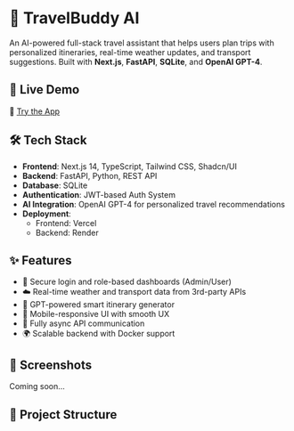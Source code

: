 # 🧳 TravelBuddy AI

An AI-powered full-stack travel assistant that helps users plan trips with personalized itineraries, real-time weather updates, and transport suggestions. Built with **Next.js**, **FastAPI**, **SQLite**, and **OpenAI GPT-4**.

## 🚀 Live Demo

🔗 [Try the App](https://travel-buddy-mocha.vercel.app/)

## 🛠 Tech Stack

- **Frontend**: Next.js 14, TypeScript, Tailwind CSS, Shadcn/UI
- **Backend**: FastAPI, Python, REST API
- **Database**: SQLite
- **Authentication**: JWT-based Auth System
- **AI Integration**: OpenAI GPT-4 for personalized travel recommendations
- **Deployment**:
  - Frontend: Vercel
  - Backend: Render

## ✨ Features

- 🔐 Secure login and role-based dashboards (Admin/User)
- ☁️ Real-time weather and transport data from 3rd-party APIs
- 🤖 GPT-powered smart itinerary generator
- 📱 Mobile-responsive UI with smooth UX
- 🧪 Fully async API communication
- 🌍 Scalable backend with Docker support

## 📸 Screenshots

Coming soon...

## 📁 Project Structure

